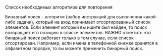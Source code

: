 Список необходимых алгоритмов для повторения

Бинарный поиск - алгоритм (набор инструкций для выполнения какой-либо задачи), который на вход принимает отсортированный список элементов. Если элемент который вы ищите был найден, то поиск возвращает его позицию в списке элементов.
ВАЖНО отметить что бинарный поиск работает только в том случае, если список отсортирован.
Например, если имена в телефонной книжке хранятся в алфавитном порядке, то вы можете применить бинарный поиск.